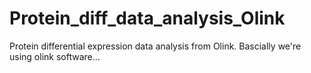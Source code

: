 # Protein_diff_data_analysis_Olink
Protein differential expression data analysis from Olink. Bascially we're using olink software... 
